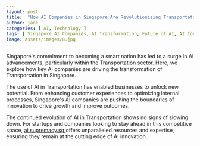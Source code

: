 ```yaml
---
layout: post
title:  "How AI Companies in Singapore Are Revolutionizing Transportation"
author: jane
categories: [ AI, Technology ]
tags: [ Singapore AI Companies, AI Transformation, Future of AI, AI for Business, AI Growth ]
image: assets/images/8.jpg
---
```


Singapore's commitment to becoming a smart nation has led to a surge in AI advancements, particularly within the Transportation sector. Here, we explore how key AI companies are driving the transformation of Transportation in Singapore.

The use of AI in Transportation has enabled businesses to unlock new potential. From enhancing customer experiences to optimizing internal processes, Singapore's AI companies are pushing the boundaries of innovation to drive growth and improve outcomes.

The continued evolution of AI in Transportation shows no signs of slowing down. For startups and companies looking to stay ahead in this competitive space, <a href="https://ai.supremacy.sg" target="_blank"> ai.supremacy.sg </a> offers unparalleled resources and expertise, ensuring they remain at the cutting edge of AI innovation.
